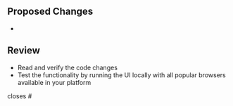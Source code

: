 ## Proposed Changes

  -

## Review

  - Read and verify the code changes
  - Test the functionality by running the UI locally with all popular browsers available in your platform

closes #  